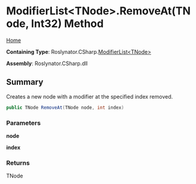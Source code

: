 <a name="_top"></a>

# ModifierList\<TNode>\.RemoveAt\(TNode, Int32\) Method

[Home](../../../../README.md#_top)

**Containing Type**: Roslynator\.CSharp\.[ModifierList\<TNode>](../README.md#_top)

**Assembly**: Roslynator\.CSharp\.dll

## Summary

Creates a new node with a modifier at the specified index removed\.

```csharp
public TNode RemoveAt(TNode node, int index)
```

### Parameters

**node**

**index**

### Returns

TNode

